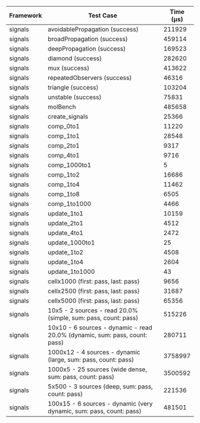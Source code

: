 | Framework | Test Case | Time (μs) |
| --- | --- | --- |
| signals | avoidablePropagation (success) | 211929 |
| signals | broadPropagation (success) | 459114 |
| signals | deepPropagation (success) | 169523 |
| signals | diamond (success) | 282620 |
| signals | mux (success) | 413622 |
| signals | repeatedObservers (success) | 46316 |
| signals | triangle (success) | 103204 |
| signals | unstable (success) | 75831 |
| signals | molBench | 485658 |
| signals | create_signals | 25366 |
| signals | comp_0to1 | 11220 |
| signals | comp_1to1 | 28548 |
| signals | comp_2to1 | 9317 |
| signals | comp_4to1 | 9716 |
| signals | comp_1000to1 | 5 |
| signals | comp_1to2 | 16686 |
| signals | comp_1to4 | 11462 |
| signals | comp_1to8 | 6505 |
| signals | comp_1to1000 | 4466 |
| signals | update_1to1 | 10159 |
| signals | update_2to1 | 4512 |
| signals | update_4to1 | 2472 |
| signals | update_1000to1 | 25 |
| signals | update_1to2 | 4508 |
| signals | update_1to4 | 2604 |
| signals | update_1to1000 | 43 |
| signals | cellx1000 (first: pass, last: pass) | 9656 |
| signals | cellx2500 (first: pass, last: pass) | 31687 |
| signals | cellx5000 (first: pass, last: pass) | 65356 |
| signals | 10x5 - 2 sources - read 20.0% (simple, sum: pass, count: pass) | 515226 |
| signals | 10x10 - 6 sources - dynamic - read 20.0% (dynamic, sum: pass, count: pass) | 280711 |
| signals | 1000x12 - 4 sources - dynamic (large, sum: pass, count: pass) | 3758997 |
| signals | 1000x5 - 25 sources (wide dense, sum: pass, count: pass) | 3500592 |
| signals | 5x500 - 3 sources (deep, sum: pass, count: pass) | 221536 |
| signals | 100x15 - 6 sources - dynamic (very dynamic, sum: pass, count: pass) | 481501 |
